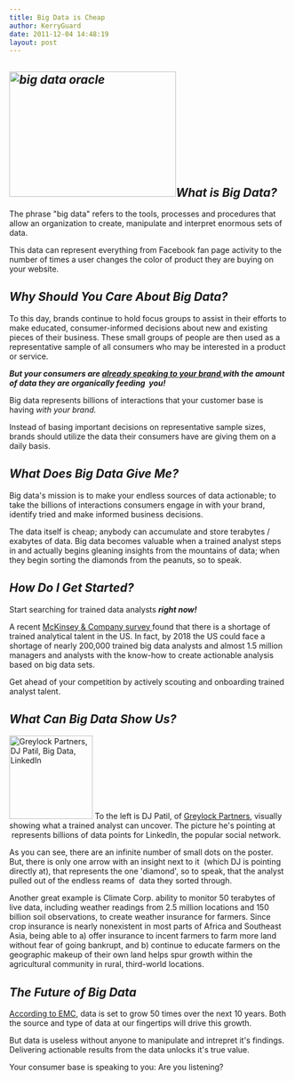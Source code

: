 ```yaml
---
title: Big Data is Cheap
author: KerryGuard
date: 2011-12-04 14:48:19
layout: post
---
```

<h2><em style="text-align: left;"><img class="alignleft size-medium wp-image-217" title="binary_data" src="http://mkgmediagroup.com/wp-content/uploads/2011/12/binary_data-300x225.jpg" alt="big data oracle" width="300" height="225" />What is Big Data?</em></h2>
<p style="text-align: left;">The phrase "big data" refers to the tools, processes and procedures that allow an organization to create, manipulate and interpret enormous sets of data.</p>
<p style="text-align: left;">This data can represent everything from Facebook fan page activity to the number of times a user changes the color of product they are buying on your website.</p>

<h2 style="text-align: left;"><em>Why Should You Care About Big Data?</em></h2>
<p style="text-align: left;">To this day, brands continue to hold focus groups to assist in their efforts to make educated, consumer-informed decisions about new and existing pieces of their business. These small groups of people are then used as a representative sample of all consumers who may be interested in a product or service.</p>
<p style="text-align: left;"><em><strong>But your consumers are <span style="text-decoration: underline;">already speaking to your brand </span>with the amount of data they are organically feeding  you!</strong></em></p>
<p style="text-align: left;">Big data represents billions of interactions that your customer base is having <em>with your brand. </em></p>
<p style="text-align: left;">Instead of basing important decisions on representative sample sizes, brands should utilize the data their consumers have are giving them on a daily basis.</p>

<h2 style="text-align: left;"><em>What Does Big Data Give Me?</em></h2>
<p style="text-align: left;">Big data's mission is to make your endless sources of data actionable; to take the billions of interactions consumers engage in with your brand, identify tried and make informed business decisions.</p>
<p style="text-align: left;">The data itself is cheap; anybody can accumulate and store terabytes / exabytes of data. Big data becomes valuable when a trained analyst steps in and actually begins gleaning insights from the mountains of data; when they begin sorting the diamonds from the peanuts, so to speak.</p>

<h2 style="text-align: left;"><em>How Do I Get Started?</em></h2>
<p style="text-align: left;">Start searching for trained data analysts <em><strong>right now!</strong></em></p>
<p style="text-align: left;">A recent <a href="http://www.mckinsey.com/Insights/MGI/Research/Technology_and_Innovation/Big_data_The_next_frontier_for_innovation" target="_blank">McKinsey &amp; Company survey </a>found that there is a shortage of trained analytical talent in the US. In fact, by 2018 the US could face a shortage of nearly 200,000 trained big data analysts and almost 1.5 million managers and analysts with the know-how to create actionable analysis based on big data sets.</p>
<p style="text-align: left;">Get ahead of your competition by actively scouting and onboarding trained analyst talent.</p>

<h2 style="text-align: left;"><em>What Can Big Data Show Us?</em></h2>
<p style="text-align: left;"><a href="http://mkgmediagroup.com/wp-content/uploads/2011/12/DJ-Patil.jpeg"><img class="alignleft size-thumbnail wp-image-218" title="DJ Patil of Greylock Partners" src="http://mkgmediagroup.com/wp-content/uploads/2011/12/DJ-Patil-150x150.jpg" alt="Greylock Partners, DJ Patil, Big Data, LinkedIn" width="150" height="150" /></a> To the left is DJ Patil, of <a href="http://www.greylock.com/" target="_blank">Greylock Partners</a>, visually showing what a trained analyst can uncover. The picture he's pointing at    represents billions of data points for LinkedIn, the popular social network.</p>
<p style="text-align: left;">As you can see, there are an infinite number of small dots on the poster. But, there is only one arrow with an insight next to it  (which DJ is pointing directly at), that represents the one 'diamond', so to speak, that the analyst pulled out of the endless reams of  data they sorted through.</p>
<p style="text-align: left;">Another great example is Climate Corp. ability to monitor 50 terabytes of live data, including weather readings from 2.5 million locations and 150 billion soil observations, to create weather insurance for farmers. Since crop insurance is nearly nonexistent in most parts of Africa and Southeast Asia, being able to a) offer insurance to incent farmers to farm more land without fear of going bankrupt, and b) continue to educate farmers on the geographic makeup of their own land helps spur growth within the agricultural community in rural, third-world locations.</p>

<h2 style="text-align: left;"><em>The Future of Big Data</em></h2>
<p style="text-align: left;"><a href="http://www.emc.com/microsites/bigdata/index.htm" target="_blank">According to EMC</a>, data is set to grow 50 times over the next 10 years. Both the source and type of data at our fingertips will drive this growth.</p>
<p style="text-align: left;">But data is useless without anyone to manipulate and intrepret it's findings. Delivering actionable results from the data unlocks it's true value.</p>
<p style="text-align: left;">Your consumer base is speaking to you: Are you listening?</p>
